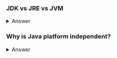 ### JDK vs JRE vs JVM
<details>
<summary> Answer </summary>
JDK = Java Development Kit, the tools to compile, document and package programs.
JRE = Java Runtime Environment, implementation of JVM which executes bytecode
JVM = Java Virtual Environment, provides runtime environment. 
</details>

### Why is Java platform independent?
<details>
<summary> Answer </summary>
Java program are compiled to bytecode which can be run on JVM regardless of underlying OS.
</details>

